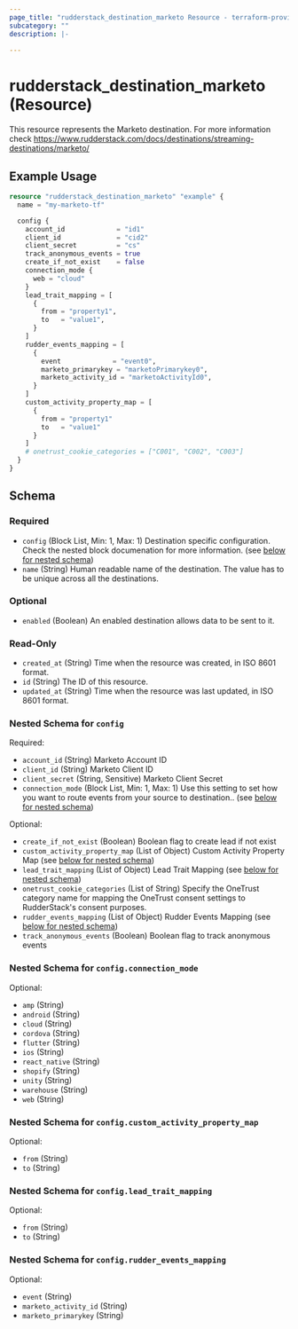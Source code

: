 ```yaml
---
page_title: "rudderstack_destination_marketo Resource - terraform-provider-rudderstack"
subcategory: ""
description: |-
  
---
```


# rudderstack_destination_marketo (Resource)

This resource represents the Marketo destination. For more information check 
https://www.rudderstack.com/docs/destinations/streaming-destinations/marketo/

## Example Usage

```terraform
resource "rudderstack_destination_marketo" "example" {
  name = "my-marketo-tf"

  config {
    account_id             = "id1"
    client_id              = "cid2"
    client_secret          = "cs"
    track_anonymous_events = true
    create_if_not_exist    = false
    connection_mode {
      web = "cloud"
    }
    lead_trait_mapping = [
      {
        from = "property1",
        to   = "value1",
      }
    ]
    rudder_events_mapping = [
      {
        event             = "event0",
        marketo_primarykey = "marketoPrimarykey0",
        marketo_activity_id = "marketoActivityId0",
      }
    ]
    custom_activity_property_map = [
      {
        from = "property1"
        to   = "value1"
      }
    ]
    # onetrust_cookie_categories = ["C001", "C002", "C003"]
  }
}
```

<!-- schema generated by tfplugindocs -->
## Schema

### Required

- `config` (Block List, Min: 1, Max: 1) Destination specific configuration. Check the nested block documenation for more information. (see [below for nested schema](#nestedblock--config))
- `name` (String) Human readable name of the destination. The value has to be unique across all the destinations.

### Optional

- `enabled` (Boolean) An enabled destination allows data to be sent to it.

### Read-Only

- `created_at` (String) Time when the resource was created, in ISO 8601 format.
- `id` (String) The ID of this resource.
- `updated_at` (String) Time when the resource was last updated, in ISO 8601 format.

<a id="nestedblock--config"></a>
### Nested Schema for `config`

Required:

- `account_id` (String) Marketo Account ID
- `client_id` (String) Marketo Client ID
- `client_secret` (String, Sensitive) Marketo Client Secret
- `connection_mode` (Block List, Min: 1, Max: 1) Use this setting to set how you want to route events from your source to destination.. (see [below for nested schema](#nestedblock--config--connection_mode))

Optional:

- `create_if_not_exist` (Boolean) Boolean flag to create lead if not exist
- `custom_activity_property_map` (List of Object) Custom Activity Property Map (see [below for nested schema](#nestedatt--config--custom_activity_property_map))
- `lead_trait_mapping` (List of Object) Lead Trait Mapping (see [below for nested schema](#nestedatt--config--lead_trait_mapping))
- `onetrust_cookie_categories` (List of String) Specify the OneTrust category name for mapping the OneTrust consent settings to RudderStack's consent purposes.
- `rudder_events_mapping` (List of Object) Rudder Events Mapping (see [below for nested schema](#nestedatt--config--rudder_events_mapping))
- `track_anonymous_events` (Boolean) Boolean flag to track anonymous events

<a id="nestedblock--config--connection_mode"></a>
### Nested Schema for `config.connection_mode`

Optional:

- `amp` (String)
- `android` (String)
- `cloud` (String)
- `cordova` (String)
- `flutter` (String)
- `ios` (String)
- `react_native` (String)
- `shopify` (String)
- `unity` (String)
- `warehouse` (String)
- `web` (String)


<a id="nestedatt--config--custom_activity_property_map"></a>
### Nested Schema for `config.custom_activity_property_map`

Optional:

- `from` (String)
- `to` (String)


<a id="nestedatt--config--lead_trait_mapping"></a>
### Nested Schema for `config.lead_trait_mapping`

Optional:

- `from` (String)
- `to` (String)


<a id="nestedatt--config--rudder_events_mapping"></a>
### Nested Schema for `config.rudder_events_mapping`

Optional:

- `event` (String)
- `marketo_activity_id` (String)
- `marketo_primarykey` (String)
